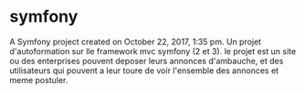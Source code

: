 symfony
=======

A Symfony project created on October 22, 2017, 1:35 pm.
Un projet d'autoformation sur lle framework mvc symfony (2 et 3). le projet est un site ou des enterprises pouvent deposer leurs annonces d'ambauche, et des utilisateurs qui pouvent a leur toure de voir l'ensemble des annonces et meme postuler.
